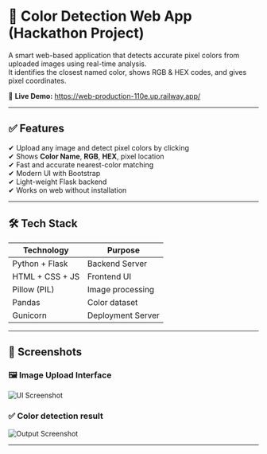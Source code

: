 # 🎨 Color Detection Web App (Hackathon Project)

A smart web-based application that detects accurate pixel colors from uploaded images using real-time analysis.  
It identifies the closest named color, shows RGB & HEX codes, and gives pixel coordinates.

🚀 **Live Demo:** https://web-production-110e.up.railway.app/

---

## ✅ Features
✔ Upload any image and detect pixel colors by clicking  
✔ Shows **Color Name**, **RGB**, **HEX**, pixel location  
✔ Fast and accurate nearest-color matching  
✔ Modern UI with Bootstrap  
✔ Light-weight Flask backend  
✔ Works on web without installation  

---

## 🛠️ Tech Stack
| Technology | Purpose |
|-----------|---------|
| Python + Flask | Backend Server |
| HTML + CSS + JS | Frontend UI |
| Pillow (PIL) | Image processing |
| Pandas | Color dataset |
| Gunicorn | Deployment Server |

---

## 📸 Screenshots

### 🖼️ Image Upload Interface
![UI Screenshot](https://web-production-110e.up.railway.app/static/screenshots/ui.png)

### ✅ Color detection result
![Output Screenshot](https://web-production-110e.up.railway.app/static/screenshots/result.png)

---
